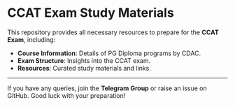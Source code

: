 # CCAT Exam Study Materials

This repository provides all necessary resources to prepare for the **CCAT Exam**, including:

- **Course Information**: Details of PG Diploma programs by CDAC.
- **Exam Structure**: Insights into the CCAT exam.
- **Resources**: Curated study materials and links.

---

If you have any queries, join the **Telegram Group** or raise an issue on GitHub. Good luck with your preparation!
